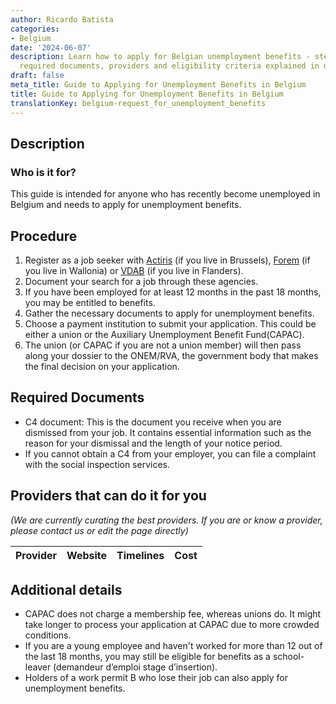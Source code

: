 ```yaml
---
author: Ricardo Batista
categories:
- Belgium
date: '2024-06-07'
description: Learn how to apply for Belgian unemployment benefits - steps to follow,
  required documents, providers and eligibility criteria explained in detail.
draft: false
meta_title: Guide to Applying for Unemployment Benefits in Belgium
title: Guide to Applying for Unemployment Benefits in Belgium
translationKey: belgium-request_for_unemployment_benefits
---
```



## Description
### Who is it for?
This guide is intended for anyone who has recently become unemployed in Belgium and needs to apply for unemployment benefits. 

## Procedure
1. Register as a job seeker with [Actiris](https://www.actiris.brussels/en) (if you live in Brussels), [Forem](https://www.leforem.be/) (if you live in Wallonia) or [VDAB](https://www.vdab.be/english) (if you live in Flanders).
2. Document your search for a job through these agencies.
3. If you have been employed for at least 12 months in the past 18 months, you may be entitled to benefits. 
4. Gather the necessary documents to apply for unemployment benefits.
5. Choose a payment institution to submit your application. This could be either a union or the Auxiliary Unemployment Benefit Fund(CAPAC).
6. The union (or CAPAC if you are not a union member) will then pass along your dossier to the ONEM/RVA, the government body that makes the final decision on your application.

## Required Documents
- C4 document: This is the document you receive when you are dismissed from your job. It contains essential information such as the reason for your dismissal and the length of your notice period. 
- If you cannot obtain a C4 from your employer, you can file a complaint with the social inspection services.

## Providers that can do it for you

_(We are currently curating the best providers. If you are or know a provider, please contact us or edit the page directly)_

| Provider        |     Website     |     Timelines    |       Cost      |
| --------------- | --------------- |  :-------------: | :-------------: |

## Additional details
- CAPAC does not charge a membership fee, whereas unions do. It might take longer to process your application at CAPAC due to more crowded conditions.
- If you are a young employee and haven't worked for more than 12 out of the last 18 months, you may still be eligible for benefits as a school-leaver (demandeur d’emploi stage d’insertion).
- Holders of a work permit B who lose their job can also apply for unemployment benefits.